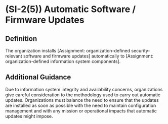 
# (SI-2(5)) Automatic Software / Firmware Updates

## Definition

The organization installs [Assignment: organization-defined security-relevant software and firmware updates] automatically to [Assignment: organization-defined information system components].

## Additional Guidance

Due to information system integrity and availability concerns, organizations give careful consideration to the methodology used to carry out automatic updates. Organizations must balance the need to ensure that the updates are installed as soon as possible with the need to maintain configuration management and with any mission or operational impacts that automatic updates might impose.
